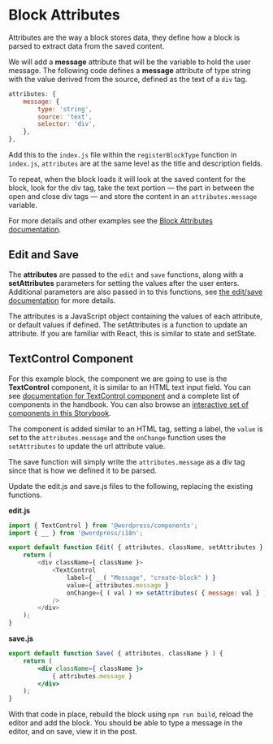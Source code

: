 
# Block Attributes

Attributes are the way a block stores data, they define how a block is parsed to extract data from the saved content.

We will add a **message** attribute that will be the variable to hold the user message. The following code defines a **message** attribute of type string with the value derived from the source, defined as the text of a `div` tag.

```js
attributes: {
    message: {
        type: 'string',
        source: 'text',
        selector: 'div',
    },
},
```

Add this to the `index.js` file within the `registerBlockType` function in `index.js`, `attributes` are at the same level as the title and description fields.

To repeat, when the block loads it will look at the saved content for the block, look for the div tag, take the text portion — the part in between the open and close div tags —  and store the content in an `attributes.message` variable.

For more details and other examples see the [Block Attributes documentation](https://developer.wordpress.org/block-editor/developers/block-api/block-attributes/).

## Edit and Save

The **attributes** are passed to the `edit` and `save` functions, along with a  **setAttributes** parameters for setting the values after the user enters. Additional parameters are also passed in to this functions, see [the edit/save documentation](https://developer.wordpress.org/block-editor/developers/block-api/block-edit-save/) for more details.

The attributes is a JavaScript object containing the values of each attribute, or default values if defined. The setAttributes is a function to update an attribute. If you are familiar with React, this is similar to state and setState.

## TextControl Component

For this example block, the component we are going to use is the **TextControl** component, it is similar to an HTML text input field. You can see [documentation for TextControl component](https://developer.wordpress.org/block-editor/components/text-control/) and a complete list of components in the handbook. You can also browse an [interactive set of components in this Storybook](https://wordpress.github.io/gutenberg/).

The component is added similar to an HTML tag, setting a label, the `value` is set to the `attributes.message` and the `onChange` function uses the `setAttributes` to update the url attribute value.

The save function will simply write the `attributes.message` as a div tag since that is how we defined it to be parsed.

Update the edit.js and save.js files to the following, replacing the existing functions.

**edit.js**

```js
import { TextControl } from '@wordpress/components';
import { __ } from '@wordpress/i18n';

export default function Edit( { attributes, className, setAttributes } ) {
    return (
        <div className={ className }>
            <TextControl
                label={ __( "Message", "create-block" ) }
                value={ attributes.message }
                onChange={ ( val ) => setAttributes( { message: val } ) }
            />
        </div>
    );
}
```


**save.js**

```jsx
export default function Save( { attributes, className } ) {
	return (
		<div className={ className }>
			{ attributes.message }
		</div>
	);
}
```

With that code in place, rebuild the block using `npm run build`, reload the editor and add the block. You should be able to type a message in the editor, and on save, view it in the post.